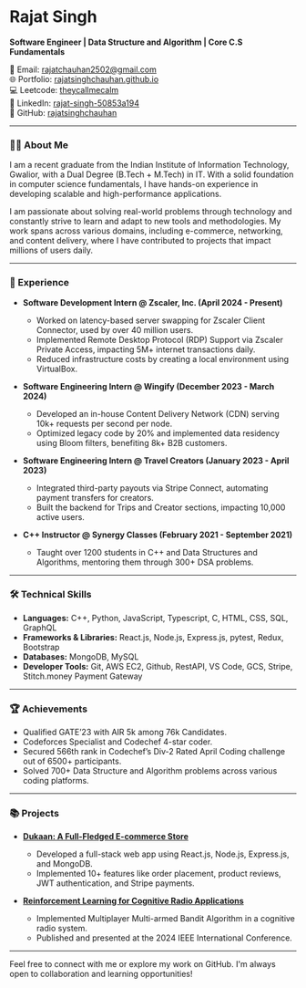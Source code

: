 # Rajat Singh

**Software Engineer | Data Structure and Algorithm | Core C.S Fundamentals**

📧 Email: [rajatchauhan2502@gmail.com](mailto:rajatchauhan2502@gmail.com)  
🌐 Portfolio: [rajatsinghchauhan.github.io](https://rajatsinghchauhan.github.io)  
💻 Leetcode: [theycallmecalm](https://leetcode.com/theycallmecalm)  
🔗 LinkedIn: [rajat-singh-50853a194](https://www.linkedin.com/in/rajat-singh-50853a194/)  
🐙 GitHub: [rajatsinghchauhan](https://github.com/rajatsinghchauhan)

---

### 👨‍💻 About Me

I am a recent graduate from the Indian Institute of Information Technology, Gwalior, with a Dual Degree (B.Tech + M.Tech) in IT. With a solid foundation in computer science fundamentals, I have hands-on experience in developing scalable and high-performance applications.

I am passionate about solving real-world problems through technology and constantly strive to learn and adapt to new tools and methodologies. My work spans across various domains, including e-commerce, networking, and content delivery, where I have contributed to projects that impact millions of users daily.

---

### 💼 Experience

- **Software Development Intern @ Zscaler, Inc. (April 2024 - Present)**
  - Worked on latency-based server swapping for Zscaler Client Connector, used by over 40 million users.
  - Implemented Remote Desktop Protocol (RDP) Support via Zscaler Private Access, impacting 5M+ internet transactions daily.
  - Reduced infrastructure costs by creating a local environment using VirtualBox.

- **Software Engineering Intern @ Wingify (December 2023 - March 2024)**
  - Developed an in-house Content Delivery Network (CDN) serving 10k+ requests per second per node.
  - Optimized legacy code by 20% and implemented data residency using Bloom filters, benefiting 8k+ B2B customers.

- **Software Engineering Intern @ Travel Creators (January 2023 - April 2023)**
  - Integrated third-party payouts via Stripe Connect, automating payment transfers for creators.
  - Built the backend for Trips and Creator sections, impacting 10,000 active users.

- **C++ Instructor @ Synergy Classes (February 2021 - September 2021)**
  - Taught over 1200 students in C++ and Data Structures and Algorithms, mentoring them through 300+ DSA problems.

---

### 🛠️ Technical Skills

- **Languages:** C++, Python, JavaScript, Typescript, C, HTML, CSS, SQL, GraphQL
- **Frameworks & Libraries:** React.js, Node.js, Express.js, pytest, Redux, Bootstrap
- **Databases:** MongoDB, MySQL
- **Developer Tools:** Git, AWS EC2, Github, RestAPI, VS Code, GCS, Stripe, Stitch.money Payment Gateway

---

### 🏆 Achievements

- Qualified GATE’23 with AIR 5k among 76k Candidates.
- Codeforces Specialist and Codechef 4-star coder.
- Secured 566th rank in Codechef’s Div-2 Rated April Coding challenge out of 6500+ participants.
- Solved 700+ Data Structure and Algorithm problems across various coding platforms.

---

### 📚 Projects

- **[Dukaan: A Full-Fledged E-commerce Store](https://github.com/rajatsinghchauhan/mern-project)**
  - Developed a full-stack web app using React.js, Node.js, Express.js, and MongoDB.
  - Implemented 10+ features like order placement, product reviews, JWT authentication, and Stripe payments.

- **[Reinforcement Learning for Cognitive Radio Applications](https://ieeexplore.ieee.org/document/10503303)**
  - Implemented Multiplayer Multi-armed Bandit Algorithm in a cognitive radio system.
  - Published and presented at the 2024 IEEE International Conference.

---

Feel free to connect with me or explore my work on GitHub. I'm always open to collaboration and learning opportunities!
